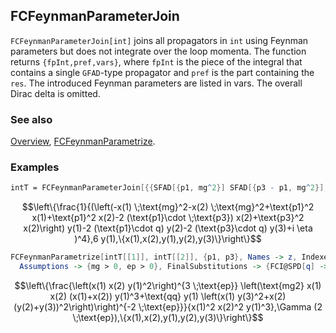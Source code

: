 ## FCFeynmanParameterJoin

`FCFeynmanParameterJoin[int]` joins all propagators in `int` using Feynman parameters but does not integrate over the loop momenta. The function returns `{fpInt,pref,vars}`, where `fpInt` is the piece of the integral that contains a single `GFAD`-type propagator and `pref` is the part containing the `res`. The introduced Feynman parameters are listed in vars. The overall Dirac delta is omitted.

### See also

[Overview](Extra/FeynCalc.md), [FCFeynmanParametrize](FCFeynmanParametrize.md).

### Examples

```mathematica
intT = FCFeynmanParameterJoin[{{SFAD[{p1, mg^2}] SFAD[{p3 - p1, mg^2}], 1, x}, SFAD[{{0, -2 p1 . q}}] SFAD[{{0, -2 p3 . q}}], y}, {p1, p3}]
```

$$\left\{\frac{1}{(\left(-x(1) \;\text{mg}^2-x(2) \;\text{mg}^2+\text{p1}^2 x(1)+\text{p1}^2 x(2)-2 (\text{p1}\cdot \;\text{p3}) x(2)+\text{p3}^2 x(2)\right) y(1)-2 (\text{p1}\cdot q) y(2)-2 (\text{p3}\cdot q) y(3)+i \eta )^4},6 y(1),\{x(1),x(2),y(1),y(2),y(3)\}\right\}$$

```mathematica
FCFeynmanParametrize[intT[[1]], intT[[2]], {p1, p3}, Names -> z, Indexed -> True, FCReplaceD -> {D -> 4 - 2 ep}, Simplify -> True, 
  Assumptions -> {mg > 0, ep > 0}, FinalSubstitutions -> {FCI@SPD[q] -> qq, mg^2 -> mg2}, Variables -> intT[[3]]]
```

$$\left\{\frac{\left(x(1) x(2) y(1)^2\right)^{3 \;\text{ep}} \left(\text{mg2} x(1) x(2) (x(1)+x(2)) y(1)^3+\text{qq} y(1) \left(x(1) y(3)^2+x(2) (y(2)+y(3))^2\right)\right)^{-2 \;\text{ep}}}{x(1)^2 x(2)^2 y(1)^3},\Gamma (2 \;\text{ep}),\{x(1),x(2),y(1),y(2),y(3)\}\right\}$$

